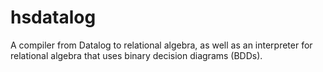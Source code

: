 # hsdatalog

A compiler from Datalog to relational algebra, as well as an interpreter for relational algebra
that uses binary decision diagrams (BDDs).
